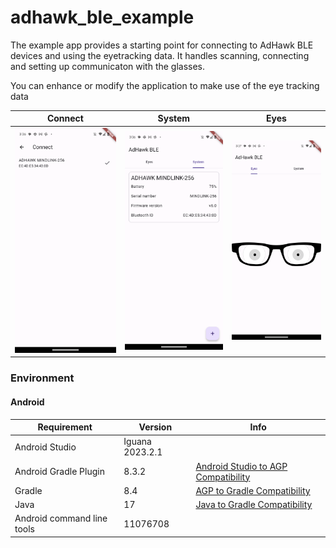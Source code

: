 # adhawk_ble_example

The example app provides a starting point for connecting to AdHawk BLE devices and using the eyetracking data. It handles scanning, connecting and setting up communicaton with the glasses.


You can enhance or modify the application to make use of the eye tracking data

| Connect | System | Eyes |
|---------|--------|------|
| ![Connect](./screenshot/connect.png) | ![System](./screenshot/system.png) | ![Eyes](./screenshot/eyes.png) |


### Environment

#### Android 

| Requirement | Version | Info |
|-------------|---------|------|
| Android Studio | Iguana 2023.2.1 | |
| Android Gradle Plugin | 8.3.2 | [Android Studio to AGP Compatibility](https://developer.android.com/studio/releases?_gl=1*kj1kob*_up*MQ..*_ga*Njk1NTE1OTIwLjE3MTM5ODUzNTc.*_ga_6HH9YJMN9M*MTcxMzk4NTM1Ny4xLjAuMTcxMzk4NTM1Ny4wLjAuMA..&gclid=CjwKCAjw26KxBhBDEiwAu6KXtzB59SMrR-F-Z4v37T_uyiLeuwqY931oMaNvqJLE-4TAEK85740nwxoC-DcQAvD_BwE&gclsrc=aw.ds#android_gradle_plugin_and_android_studio_compatibility)  |
| Gradle | 8.4 | [AGP to Gradle Compatibility](https://developer.android.com/build/releases/gradle-plugin#updating-gradle) |
| Java | 17 | [Java to Gradle Compatibility](https://docs.gradle.org/current/userguide/compatibility.html) |
| Android command line tools | 11076708 | |

